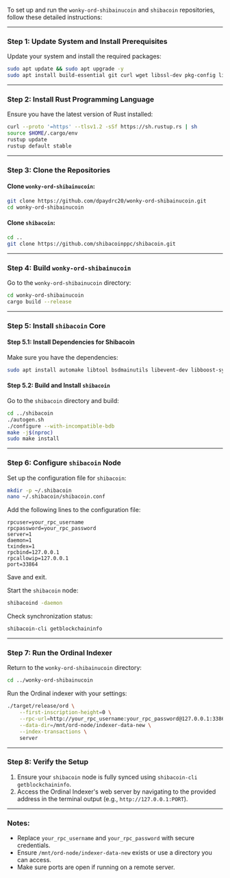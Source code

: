 To set up and run the `wonky-ord-shibainucoin` and `shibacoin` repositories, follow these detailed instructions:

---

### Step 1: Update System and Install Prerequisites
Update your system and install the required packages:

```bash
sudo apt update && sudo apt upgrade -y
sudo apt install build-essential git curl wget libssl-dev pkg-config libclang-dev cmake -y
```

---

### Step 2: Install Rust Programming Language
Ensure you have the latest version of Rust installed:

```bash
curl --proto '=https' --tlsv1.2 -sSf https://sh.rustup.rs | sh
source $HOME/.cargo/env
rustup update
rustup default stable
```

---

### Step 3: Clone the Repositories

#### Clone `wonky-ord-shibainucoin`:
```bash
git clone https://github.com/dpaydrc20/wonky-ord-shibainucoin.git
cd wonky-ord-shibainucoin
```

#### Clone `shibacoin`:
```bash
cd ..
git clone https://github.com/shibacoinppc/shibacoin.git
```

---

### Step 4: Build `wonky-ord-shibainucoin`

Go to the `wonky-ord-shibainucoin` directory:

```bash
cd wonky-ord-shibainucoin
cargo build --release
```

---

### Step 5: Install `shibacoin` Core

#### Step 5.1: Install Dependencies for Shibacoin
Make sure you have the dependencies:

```bash
sudo apt install automake libtool bsdmainutils libevent-dev libboost-system-dev libboost-filesystem-dev libboost-chrono-dev libboost-test-dev libboost-thread-dev libminiupnpc-dev libzmq3-dev -y
```

#### Step 5.2: Build and Install `shibacoin`
Go to the `shibacoin` directory and build:

```bash
cd ../shibacoin
./autogen.sh
./configure --with-incompatible-bdb
make -j$(nproc)
sudo make install
```

---

### Step 6: Configure `shibacoin` Node
Set up the configuration file for `shibacoin`:

```bash
mkdir -p ~/.shibacoin
nano ~/.shibacoin/shibacoin.conf
```

Add the following lines to the configuration file:

```plaintext
rpcuser=your_rpc_username
rpcpassword=your_rpc_password
server=1
daemon=1
txindex=1
rpcbind=127.0.0.1
rpcallowip=127.0.0.1
port=33864
```

Save and exit.

Start the `shibacoin` node:

```bash
shibacoind -daemon
```

Check synchronization status:

```bash
shibacoin-cli getblockchaininfo
```

---

### Step 7: Run the Ordinal Indexer
Return to the `wonky-ord-shibainucoin` directory:

```bash
cd ../wonky-ord-shibainucoin
```

Run the Ordinal indexer with your settings:

```bash
./target/release/ord \
    --first-inscription-height=0 \
    --rpc-url=http://your_rpc_username:your_rpc_password@127.0.0.1:33864 \
    --data-dir=/mnt/ord-node/indexer-data-new \
    --index-transactions \
    server
```

---

### Step 8: Verify the Setup
1. Ensure your `shibacoin` node is fully synced using `shibacoin-cli getblockchaininfo`.
2. Access the Ordinal Indexer's web server by navigating to the provided address in the terminal output (e.g., `http://127.0.0.1:PORT`).

---

### Notes:
- Replace `your_rpc_username` and `your_rpc_password` with secure credentials.
- Ensure `/mnt/ord-node/indexer-data-new` exists or use a directory you can access.
- Make sure ports are open if running on a remote server.


